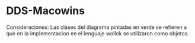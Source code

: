 # DDS-Macowins

Consideraciones:
Las clases del diagrama pintadas en verde se refieren a que en la implementacion en el lenguaje wollok se utilizaron como objetos.
